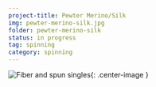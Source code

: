 ```yaml
---
project-title: Pewter Merino/Silk
img: pewter-merino-silk.jpg
folder: pewter-merino-silk
status: in progress
tag: spinning
category: spinning
---
```

![Fiber and spun singles](/assets/img/pewter-merino-silk/merino-silk.jpg){: .center-image }

